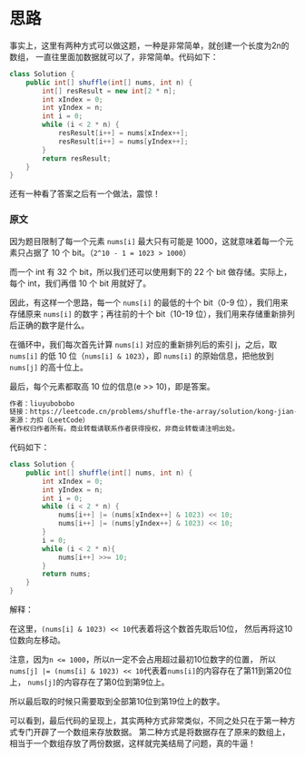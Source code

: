 # 思路
事实上，这里有两种方式可以做这题，一种是非常简单，就创建一个长度为2n的数组，
一直往里面加数据就可以了，非常简单。代码如下：

```java
class Solution {
    public int[] shuffle(int[] nums, int n) {
		int[] resResult = new int[2 * n];
		int xIndex = 0;
		int yIndex = n;
		int i = 0;
		while (i < 2 * n) {
			resResult[i++] = nums[xIndex++];
			resResult[i++] = nums[yIndex++];
		}
		return resResult;
    }
}
```

还有一种看了答案之后有一个做法，震惊！

### 原文
因为题目限制了每一个元素 `nums[i]` 最大只有可能是 1000，这就意味着每一个元素只占据了 10 个 bit。（`2^10 - 1 = 1023 > 1000`）

而一个 int 有 32 个 bit，所以我们还可以使用剩下的 22 个 bit 做存储。实际上，每个 int，我们再借 10 个 bit 用就好了。

因此，有这样一个思路，每一个 `nums[i]` 的最低的十个 bit（0-9 位），我们用来存储原来 `nums[i]` 的数字；再往前的十个 bit（10-19 位），我们用来存储重新排列后正确的数字是什么。

在循环中，我们每次首先计算 `nums[i]` 对应的重新排列后的索引 j，之后，取 `nums[i]` 的低 10 位（`nums[i] & 1023`），即 `nums[i]` 的原始信息，把他放到 `nums[j]` 的高十位上。

最后，每个元素都取高 10 位的信息(e >> 10)，即是答案。

```txt
作者：liuyubobobo
链接：https://leetcode.cn/problems/shuffle-the-array/solution/kong-jian-fu-za-du-wei-o1-de-liang-chong-jie-fa-by/
来源：力扣（LeetCode）
著作权归作者所有。商业转载请联系作者获得授权，非商业转载请注明出处。
```

代码如下：
```java
class Solution {
    public int[] shuffle(int[] nums, int n) {
        int xIndex = 0;
        int yIndex = n;
        int i = 0;
        while (i < 2 * n) {
            nums[i++] |= (nums[xIndex++] & 1023) << 10;
            nums[i++] |= (nums[yIndex++] & 1023) << 10;
        }
        i = 0;
        while (i < 2 * n){
            nums[i++] >>= 10;
        }
        return nums;
    }
}
```

解释：

在这里，`(nums[i] & 1023) << 10`代表着将这个数首先取后10位，
然后再将这10位数向左移动。

注意，因为`n <= 1000`，所以n一定不会占用超过最初10位数字的位置，
所以`nums[j] |= (nums[i] & 1023) << 10`代表着`nums[i]`的内容存在了第11到第20位上，
`nums[j]`的内容存在了第0位到第9位上。

所以最后取的时候只需要取到全部第10位到第19位上的数字。

可以看到，最后代码的呈现上，其实两种方式非常类似，不同之处只在于第一种方式专门开辟了一个数组来存放数据。
第二种方式是将数据存在了原来的数组上，相当于一个数组存放了两份数据，这样就完美结局了问题，真的牛逼！















